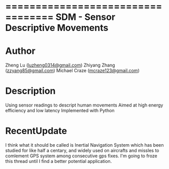 ==================================
SDM - Sensor Descriptive Movements
==================================

Author
======

Zheng Lu (luzheng0314@gmail.com)
Zhiyang Zhang (zzyang85@gmail.com)
Michael Craze (mcraze123@gmail.com)

Description
===========

Using sensor readings to descript human movements 
Aimed at high energy efficiency and low latency
Implemented with Python

RecentUpdate
============

I think what it should be called is Inertial Navigation System which has been studied for like half a centary, and widely used on aircrafts and missles to comlement GPS system among consecutive gps fixes.
I'm going to froze this thread until I find a better potential application.
